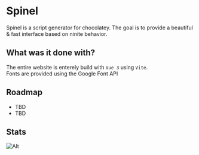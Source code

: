 # Spinel

Spinel is a script generator for chocolatey. The goal is to provide a beautiful & fast interface based on ninite behavior.

## What was it done with?

The entire website is enterely build with `Vue 3` using `Vite`.  
Fonts are provided using the Google Font API

## Roadmap

- TBD
- TBD

## Stats

![Alt](https://repobeats.axiom.co/api/embed/0fb32dfb7ca4a3e3ca14b4f495d26360a68489b8.svg "Repobeats analytics image")

